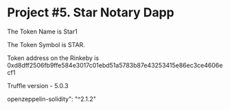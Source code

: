 # Project #5. Star Notary Dapp


The Token Name is Star1

The Token Symbol is STAR.

Token address on the Rinkeby is 0xd8dff2506fb9ffe584e3017c01ebd51a5783b87e43253415e86ec3ce4606ecf1

Truffle version - 5.0.3

openzeppelin-solidity": "^2.1.2"
